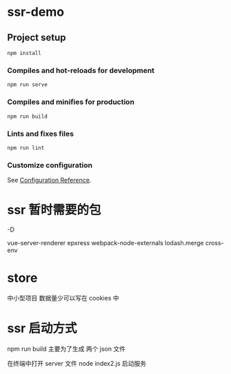 # ssr-demo

## Project setup
```
npm install
```

### Compiles and hot-reloads for development
```
npm run serve
```

### Compiles and minifies for production
```
npm run build
```

### Lints and fixes files
```
npm run lint
```

### Customize configuration
See [Configuration Reference](https://cli.vuejs.org/config/).


# ssr 暂时需要的包 

-D

vue-server-renderer
epxress
webpack-node-externals 
lodash.merge
cross-env

# store
中小型项目 数据量少可以写在 cookies 中

# ssr 启动方式

npm run build 
主要为了生成 两个 json 文件

在终端中打开 server 文件
node index2.js  启动服务

